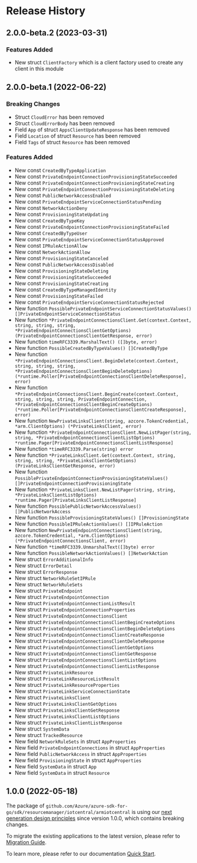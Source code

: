 # Release History

## 2.0.0-beta.2 (2023-03-31)
### Features Added

- New struct `ClientFactory` which is a client factory used to create any client in this module


## 2.0.0-beta.1 (2022-06-22)
### Breaking Changes

- Struct `CloudError` has been removed
- Struct `CloudErrorBody` has been removed
- Field `App` of struct `AppsClientUpdateResponse` has been removed
- Field `Location` of struct `Resource` has been removed
- Field `Tags` of struct `Resource` has been removed

### Features Added

- New const `CreatedByTypeApplication`
- New const `PrivateEndpointConnectionProvisioningStateSucceeded`
- New const `PrivateEndpointConnectionProvisioningStateCreating`
- New const `PrivateEndpointConnectionProvisioningStateDeleting`
- New const `PublicNetworkAccessEnabled`
- New const `PrivateEndpointServiceConnectionStatusPending`
- New const `NetworkActionDeny`
- New const `ProvisioningStateUpdating`
- New const `CreatedByTypeKey`
- New const `PrivateEndpointConnectionProvisioningStateFailed`
- New const `CreatedByTypeUser`
- New const `PrivateEndpointServiceConnectionStatusApproved`
- New const `IPRuleActionAllow`
- New const `NetworkActionAllow`
- New const `ProvisioningStateCanceled`
- New const `PublicNetworkAccessDisabled`
- New const `ProvisioningStateDeleting`
- New const `ProvisioningStateSucceeded`
- New const `ProvisioningStateCreating`
- New const `CreatedByTypeManagedIdentity`
- New const `ProvisioningStateFailed`
- New const `PrivateEndpointServiceConnectionStatusRejected`
- New function `PossiblePrivateEndpointServiceConnectionStatusValues() []PrivateEndpointServiceConnectionStatus`
- New function `*PrivateEndpointConnectionsClient.Get(context.Context, string, string, string, *PrivateEndpointConnectionsClientGetOptions) (PrivateEndpointConnectionsClientGetResponse, error)`
- New function `timeRFC3339.MarshalText() ([]byte, error)`
- New function `PossibleCreatedByTypeValues() []CreatedByType`
- New function `*PrivateEndpointConnectionsClient.BeginDelete(context.Context, string, string, string, *PrivateEndpointConnectionsClientBeginDeleteOptions) (*runtime.Poller[PrivateEndpointConnectionsClientDeleteResponse], error)`
- New function `*PrivateEndpointConnectionsClient.BeginCreate(context.Context, string, string, string, PrivateEndpointConnection, *PrivateEndpointConnectionsClientBeginCreateOptions) (*runtime.Poller[PrivateEndpointConnectionsClientCreateResponse], error)`
- New function `NewPrivateLinksClient(string, azcore.TokenCredential, *arm.ClientOptions) (*PrivateLinksClient, error)`
- New function `*PrivateEndpointConnectionsClient.NewListPager(string, string, *PrivateEndpointConnectionsClientListOptions) *runtime.Pager[PrivateEndpointConnectionsClientListResponse]`
- New function `*timeRFC3339.Parse(string) error`
- New function `*PrivateLinksClient.Get(context.Context, string, string, string, *PrivateLinksClientGetOptions) (PrivateLinksClientGetResponse, error)`
- New function `PossiblePrivateEndpointConnectionProvisioningStateValues() []PrivateEndpointConnectionProvisioningState`
- New function `*PrivateLinksClient.NewListPager(string, string, *PrivateLinksClientListOptions) *runtime.Pager[PrivateLinksClientListResponse]`
- New function `PossiblePublicNetworkAccessValues() []PublicNetworkAccess`
- New function `PossibleProvisioningStateValues() []ProvisioningState`
- New function `PossibleIPRuleActionValues() []IPRuleAction`
- New function `NewPrivateEndpointConnectionsClient(string, azcore.TokenCredential, *arm.ClientOptions) (*PrivateEndpointConnectionsClient, error)`
- New function `*timeRFC3339.UnmarshalText([]byte) error`
- New function `PossibleNetworkActionValues() []NetworkAction`
- New struct `ErrorAdditionalInfo`
- New struct `ErrorDetail`
- New struct `ErrorResponse`
- New struct `NetworkRuleSetIPRule`
- New struct `NetworkRuleSets`
- New struct `PrivateEndpoint`
- New struct `PrivateEndpointConnection`
- New struct `PrivateEndpointConnectionListResult`
- New struct `PrivateEndpointConnectionProperties`
- New struct `PrivateEndpointConnectionsClient`
- New struct `PrivateEndpointConnectionsClientBeginCreateOptions`
- New struct `PrivateEndpointConnectionsClientBeginDeleteOptions`
- New struct `PrivateEndpointConnectionsClientCreateResponse`
- New struct `PrivateEndpointConnectionsClientDeleteResponse`
- New struct `PrivateEndpointConnectionsClientGetOptions`
- New struct `PrivateEndpointConnectionsClientGetResponse`
- New struct `PrivateEndpointConnectionsClientListOptions`
- New struct `PrivateEndpointConnectionsClientListResponse`
- New struct `PrivateLinkResource`
- New struct `PrivateLinkResourceListResult`
- New struct `PrivateLinkResourceProperties`
- New struct `PrivateLinkServiceConnectionState`
- New struct `PrivateLinksClient`
- New struct `PrivateLinksClientGetOptions`
- New struct `PrivateLinksClientGetResponse`
- New struct `PrivateLinksClientListOptions`
- New struct `PrivateLinksClientListResponse`
- New struct `SystemData`
- New struct `TrackedResource`
- New field `NetworkRuleSets` in struct `AppProperties`
- New field `PrivateEndpointConnections` in struct `AppProperties`
- New field `PublicNetworkAccess` in struct `AppProperties`
- New field `ProvisioningState` in struct `AppProperties`
- New field `SystemData` in struct `App`
- New field `SystemData` in struct `Resource`


## 1.0.0 (2022-05-18)

The package of `github.com/Azure/azure-sdk-for-go/sdk/resourcemanager/iotcentral/armiotcentral` is using our [next generation design principles](https://azure.github.io/azure-sdk/general_introduction.html) since version 1.0.0, which contains breaking changes.

To migrate the existing applications to the latest version, please refer to [Migration Guide](https://aka.ms/azsdk/go/mgmt/migration).

To learn more, please refer to our documentation [Quick Start](https://aka.ms/azsdk/go/mgmt).